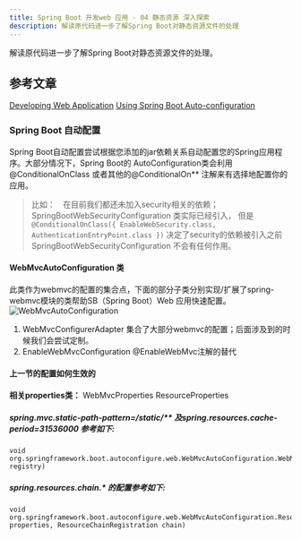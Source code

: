 ```yaml
---
title: Spring Boot 开发web 应用 - 04 静态资源 深入探索
description: 解读原代码进一步了解Spring Boot对静态资源文件的处理
---
```

解读原代码进一步了解Spring Boot对静态资源文件的处理。
## 参考文章
[Developing Web Application](https://docs.spring.io/spring-boot/docs/current/reference/html/boot-features-developing-web-applications.html)
[Using Spring Boot Auto-configuration](https://docs.spring.io/spring-boot/docs/current/reference/html/using-boot-auto-configuration.html)

### Spring Boot 自动配置
Spring Boot自动配置尝试根据您添加的jar依赖关系自动配置您的Spring应用程序。大部分情况下，Spring Boot的 AutoConfiguration类会利用@ConditionalOnClass 或者其他的@ConditionalOn** 注解来有选择地配置你的应用。 
> 比如：　在目前我们都还未加入security相关的依赖；SpringBootWebSecurityConfiguration 类实际已经引入， 但是`@ConditionalOnClass({ EnableWebSecurity.class, AuthenticationEntryPoint.class })` 决定了security的依赖被引入之前SpringBootWebSecurityConfiguration 不会有任何作用。

 #### WebMvcAutoConfiguration 类
 此类作为webmvc的配置的集合点，下面的部分子类分别实现/扩展了spring-webmvc模块的类帮助SB（Spring Boot）Web 应用快速配置。
![WebMvcAutoConfiguration](http://tech.icoding.tech/Spring-Boot-And-Spring-Cloud/spring-boot-auto-configuratioin.jpg)

 1. WebMvcConfigurerAdapter  集合了大部分webmvc的配置；后面涉及到的时候我们会尝试定制。
 2. EnableWebMvcConfiguration @EnableWebMvc注解的替代
 
#### 上一节的配置如何生效的
**相关properties类：** WebMvcProperties	ResourceProperties

##### spring.mvc.static-path-pattern=/static/**  及spring.resources.cache-period=31536000 参考如下:
```
void org.springframework.boot.autoconfigure.web.WebMvcAutoConfiguration.WebMvcAutoConfigurationAdapter.addResourceHandlers(ResourceHandlerRegistry registry)

```

##### spring.resources.chain.* 的配置参考如下:
```
void org.springframework.boot.autoconfigure.web.WebMvcAutoConfiguration.ResourceChainResourceHandlerRegistrationCustomizer.configureResourceChain(Chain properties, ResourceChainRegistration chain)

```